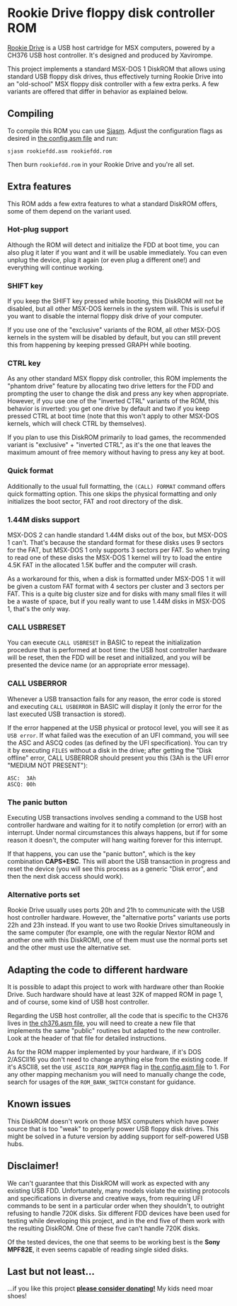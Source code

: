 # Rookie Drive floppy disk controller ROM

[Rookie Drive](http://rookiedrive.com/en) is a USB host cartridge for MSX computers, powered by a CH376 USB host controller. It's designed and produced by Xavirompe.

This project implements a standard MSX-DOS 1 DiskROM that allows using standard USB floppy disk drives, thus effectively turning Rookie Drive into an "old-school" MSX floppy disk controller with a few extra perks. A few variants are offered that differ in behavior as explained below.

## Compiling

To compile this ROM you can use [Sjasm](https://github.com/Konamiman/sjasm). Adjust the configuration flags as desired in [the config.asm file](/blob/master/MSX/config.asm) and run:

    sjasm rookiefdd.asm rookiefdd.rom

Then burn `rookiefdd.rom` in your Rookie Drive and you're all set.

## Extra features

This ROM adds a few extra features to what a standard DiskROM offers, some of them depend on the variant used.

### Hot-plug support

Although the ROM will detect and initialize the FDD at boot time, you can also plug it later if you want and it will be usable immediately. You can even unplug the device, plug it again (or even plug a different one!) and everything will continue working.

### SHIFT key

If you keep the SHIFT key pressed while booting, this DiskROM will not be disabled, but all other MSX-DOS kernels in the system will. This is useful if you want to disable the internal floppy disk drive of your computer.

If you use one of the "exclusive" variants of the ROM, all other MSX-DOS kernels in the system will be disabled by default, but you can still prevent this from happening by keeping pressed GRAPH while booting.

### CTRL key

As any other standard MSX floppy disk controller, this ROM implements the "phantom drive" feature by allocating two drive letters for the FDD and prompting the user to change the disk and press any key when appropriate. However, if you use one of the "inverted CTRL" variants of the ROM, this behavior is inverted: you get one drive by default and two if you keep pressed CTRL at boot time (note that this won't apply to other MSX-DOS kernels, which will check CTRL by themselves).

If you plan to use this DiskROM primarily to load games, the recommended variant is "exclusive" + "inverted CTRL", as it's the one that leaves the maximum amount of free memory without having to press any key at boot.

### Quick format

Additionally to the usual full formatting, the `(CALL) FORMAT` command offers quick formatting option. This one skips the physical formatting and only initializes the boot sector, FAT and root directory of the disk.

### 1.44M disks support

MSX-DOS 2 can handle standard 1.44M disks out of the box, but MSX-DOS 1 can't. That's because the standard format for these disks uses 9 sectors for the FAT, but MSX-DOS 1 only supports 3 sectors per FAT. So when trying to read one of these disks the MSX-DOS 1 kernel will try to load the entire 4.5K FAT in the allocated 1.5K buffer and the computer will crash.

As a workaround for this, when a disk is formatted under MSX-DOS 1 it will be given a custom FAT format with 4 sectors per cluster and 3 sectors per FAT. This is a quite big cluster size and for disks with many small files it will be a waste of space, but if you really want to use 1.44M disks in MSX-DOS 1, that's the only way.

### CALL USBRESET

You can execute `CALL USBRESET` in BASIC to repeat the initialization procedure that is performed at boot time: the USB host controller hardware will be reset, then the FDD will be reset and initialized, and you will be presented the device name (or an appropriate error message).

### CALL USBERROR

Whenever a USB transaction fails for any reason, the error code is stored and executing `CALL USBERROR` in BASIC will display it (only the error for the last executed USB transaction is stored).

If the error happened at the USB physical or protocol level, you will see it as `USB error`. If what failed was the execution of an UFI command, you will see the ASC and ASCQ codes (as defined by the UFI specification). You can try it by executing `FILES` without a disk in the drive; after getting the "Disk offline" error, CALL USBERROR should present you this (3Ah is the UFI error "MEDIUM NOT PRESENT"):

    ASC:  3Ah
    ASCQ: 00h

### The panic button

Executing USB transactions involves sending a command to the USB host controller hardware and waiting for it to notify completion (or error) with an interrupt. Under normal circumstances this always happens, but if for some reason it doesn't, the computer will hang waiting forever for this interrupt.

If that happens, you can use the "panic button", which is the key combination **CAPS+ESC**. This will abort the USB transaction in progress and reset the device (you will see this process as a generic "Disk error", and then the next disk access should work).

### Alternative ports set

Rookie Drive usually uses ports 20h and 21h to communicate with the USB host controller hardware. However, the "alternative ports" variants use ports 22h and 23h instead. If you want to use two Rookie Drives simultaneously in the same computer (for example, one with the regular Nextor ROM and another one with this DiskROM), one of them must use the normal ports set and the other must use the alternative set.

## Adapting the code to different hardware

It is possible to adapt this project to work with hardware other than Rookie Drive. Such hardware should have at least 32K of mapped ROM in page 1, and of course, some kind of USB host controller.

Regarding the USB host controller, all the code that is specific to the CH376 lives in [the ch376.asm file](/blob/master/msx/bank1/ch376.asm), you will need to create a new file that implements the same "public" routines but adapted to the new controller. Look at the header of that file for detailed instructions.

As for the ROM mapper implemented by your hardware, if it's DOS 2/ASCII16 you don't need to change anything else from the existing code. If it's ASCII8, set the `USE_ASCII8_ROM_MAPPER` flag in [the config.asm file](/blob/master/MSX/config.asm) to 1. For any other mapping mechanism you will need to manually change the code, search for usages of the `ROM_BANK_SWITCH` constant for guidance.

## Known issues

This DiskROM doesn't work on those MSX computers which have power source that is too "weak" to properly power USB floppy disk drives. This might be solved in a future version by adding support for self-powered USB hubs.

## Disclaimer!

We can't guarantee that this DiskROM will work as expected with any existing USB FDD. Unfortunately, many models violate the existing protocols and specifications in diverse and creative ways, from requiring UFI commands to be sent in a particular order when they shouldn't, to outright refusing to handle 720K disks. Six different FDD devices have been used for testing while developing this project, and in the end five of them work with the resulting DiskROM. One of these five can't handle 720K disks.

Of the tested devices, the one that seems to be working best is the **Sony MPF82E**, it even seems capable of reading single sided disks.

## Last but not least...

...if you like this project **[please consider donating!](http://www.konamiman.com/msx/msx-e.html#donate)** My kids need moar shoes!
